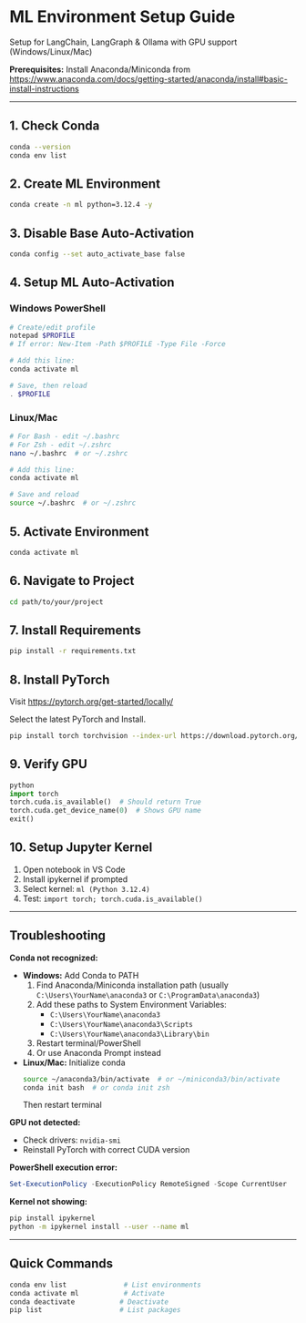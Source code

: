 # ML Environment Setup Guide
Setup for LangChain, LangGraph & Ollama with GPU support (Windows/Linux/Mac)

**Prerequisites:** Install Anaconda/Miniconda from https://www.anaconda.com/docs/getting-started/anaconda/install#basic-install-instructions

---

## 1. Check Conda
```bash
conda --version
conda env list
```

## 2. Create ML Environment
```bash
conda create -n ml python=3.12.4 -y
```

## 3. Disable Base Auto-Activation
```bash
conda config --set auto_activate_base false
```

## 4. Setup ML Auto-Activation

### Windows PowerShell
```powershell
# Create/edit profile
notepad $PROFILE
# If error: New-Item -Path $PROFILE -Type File -Force

# Add this line:
conda activate ml

# Save, then reload
. $PROFILE
```

### Linux/Mac
```bash
# For Bash - edit ~/.bashrc
# For Zsh - edit ~/.zshrc
nano ~/.bashrc  # or ~/.zshrc

# Add this line:
conda activate ml

# Save and reload
source ~/.bashrc  # or ~/.zshrc
```

## 5. Activate Environment
```bash
conda activate ml
```

## 6. Navigate to Project
```bash
cd path/to/your/project
```

## 7. Install Requirements
```bash
pip install -r requirements.txt
```

## 8. Install PyTorch
Visit https://pytorch.org/get-started/locally/

Select the latest PyTorch and Install.

```bash
pip install torch torchvision --index-url https://download.pytorch.org/whl/cu128
```

## 9. Verify GPU
```python
python
import torch
torch.cuda.is_available()  # Should return True
torch.cuda.get_device_name(0)  # Shows GPU name
exit()
```

## 10. Setup Jupyter Kernel
1. Open notebook in VS Code
2. Install ipykernel if prompted
3. Select kernel: `ml (Python 3.12.4)`
4. Test: `import torch; torch.cuda.is_available()`

---

## Troubleshooting

**Conda not recognized:**
- **Windows:** Add Conda to PATH
  1. Find Anaconda/Miniconda installation path (usually `C:\Users\YourName\anaconda3` or `C:\ProgramData\anaconda3`)
  2. Add these paths to System Environment Variables:
     - `C:\Users\YourName\anaconda3`
     - `C:\Users\YourName\anaconda3\Scripts`
     - `C:\Users\YourName\anaconda3\Library\bin`
  3. Restart terminal/PowerShell
  4. Or use Anaconda Prompt instead
- **Linux/Mac:** Initialize conda
  ```bash
  source ~/anaconda3/bin/activate  # or ~/miniconda3/bin/activate
  conda init bash  # or conda init zsh
  ```
  Then restart terminal

**GPU not detected:**
- Check drivers: `nvidia-smi`
- Reinstall PyTorch with correct CUDA version

**PowerShell execution error:**
```powershell
Set-ExecutionPolicy -ExecutionPolicy RemoteSigned -Scope CurrentUser
```

**Kernel not showing:**
```bash
pip install ipykernel
python -m ipykernel install --user --name ml
```

---

## Quick Commands
```bash
conda env list              # List environments
conda activate ml           # Activate
conda deactivate           # Deactivate
pip list                   # List packages
```
